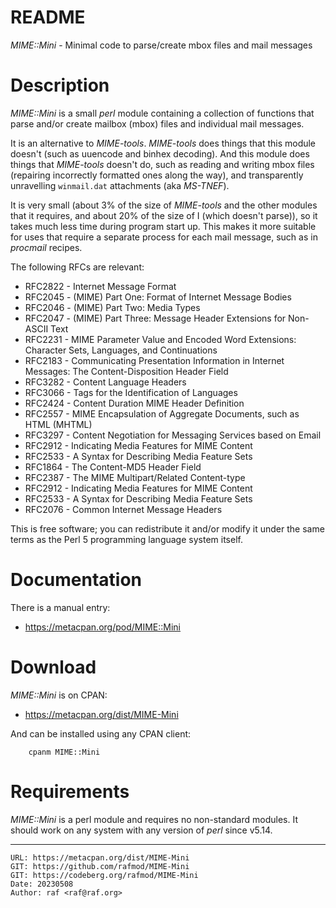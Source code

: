 # README

*MIME::Mini* - Minimal code to parse/create mbox files and mail messages

# Description

*MIME::Mini* is a small *perl* module containing a collection of functions
that parse and/or create mailbox (mbox) files and individual mail messages.

It is an alternative to *MIME-tools*. *MIME-tools* does things that this
module doesn't (such as uuencode and binhex decoding). And this module does
things that *MIME-tools* doesn't do, such as reading and writing mbox files
(repairing incorrectly formatted ones along the way), and transparently
unravelling `winmail.dat` attachments (aka *MS-TNEF*).

It is very small (about 3% of the size of *MIME-tools* and the other modules
that it requires, and about 20% of the size of I<MIME-Lite> (which doesn't
parse)), so it takes much less time during program start up. This makes it
more suitable for uses that require a separate process for each mail
message, such as in *procmail* recipes.

The following RFCs are relevant:

- RFC2822 - Internet Message Format
- RFC2045 - (MIME) Part One: Format of Internet Message Bodies
- RFC2046 - (MIME) Part Two: Media Types
- RFC2047 - (MIME) Part Three: Message Header Extensions for Non-ASCII Text
- RFC2231 - MIME Parameter Value and Encoded Word Extensions: Character Sets, Languages, and Continuations
- RFC2183 - Communicating Presentation Information in Internet Messages: The Content-Disposition Header Field
- RFC3282 - Content Language Headers
- RFC3066 - Tags for the Identification of Languages
- RFC2424 - Content Duration MIME Header Definition
- RFC2557 - MIME Encapsulation of Aggregate Documents, such as HTML (MHTML)
- RFC3297 - Content Negotiation for Messaging Services based on Email
- RFC2912 - Indicating Media Features for MIME Content
- RFC2533 - A Syntax for Describing Media Feature Sets
- RFC1864 - The Content-MD5 Header Field
- RFC2387 - The MIME Multipart/Related Content-type
- RFC2912 - Indicating Media Features for MIME Content
- RFC2533 - A Syntax for Describing Media Feature Sets
- RFC2076 - Common Internet Message Headers

This is free software; you can redistribute it and/or modify it under the
same terms as the Perl 5 programming language system itself.

# Documentation

There is a manual entry:

- <https://metacpan.org/pod/MIME::Mini>

# Download

*MIME::Mini* is on CPAN:

- <https://metacpan.org/dist/MIME-Mini>

And can be installed using any CPAN client:

        cpanm MIME::Mini

# Requirements

*MIME::Mini* is a perl module and requires no non-standard modules.
It should work on any system with any version of *perl* since v5.14.

--------------------------------------------------------------------------------

    URL: https://metacpan.org/dist/MIME-Mini
    GIT: https://github.com/rafmod/MIME-Mini
    GIT: https://codeberg.org/rafmod/MIME-Mini
    Date: 20230508
    Author: raf <raf@raf.org>

